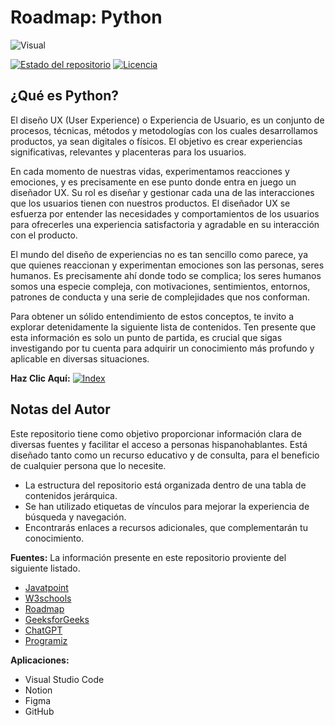 # Roadmap: Python

![Visual](resources/visual.svg)

[![Estado del repositorio](https://img.shields.io/badge/Estado-Activo-brightgreen.svg)](https://github.com/tyronejosee/roadmap_ux_design)
[![Licencia](https://img.shields.io/badge/Licencia-MIT-blue.svg)](https://opensource.org/licenses/MIT)

## ¿Qué es Python?

El diseño UX (User Experience) o Experiencia de Usuario, es un conjunto de procesos, técnicas, métodos y metodologías con los cuales desarrollamos productos, ya sean digitales o físicos. El objetivo es crear experiencias significativas, relevantes y placenteras para los usuarios.

En cada momento de nuestras vidas, experimentamos reacciones y emociones, y es precisamente en ese punto donde entra en juego un diseñador UX. Su rol es diseñar y gestionar cada una de las interacciones que los usuarios tienen con nuestros productos. El diseñador UX se esfuerza por entender las necesidades y comportamientos de los usuarios para ofrecerles una experiencia satisfactoria y agradable en su interacción con el producto.

El mundo del diseño de experiencias no es tan sencillo como parece, ya que quienes reaccionan y experimentan emociones son las personas, seres humanos. Es precisamente ahí donde todo se complica; los seres humanos somos una especie compleja, con motivaciones, sentimientos, entornos, patrones de conducta y una serie de complejidades que nos conforman.

Para obtener un sólido entendimiento de estos conceptos, te invito a explorar detenidamente la siguiente lista de contenidos. Ten presente que esta información es solo un punto de partida, es crucial que sigas investigando por tu cuenta para adquirir un conocimiento más profundo y aplicable en diversas situaciones.

**Haz Clic Aquí:**
[![Index](resources/bottom_index.svg)](espanol/index.md)

## Notas del Autor

Este repositorio tiene como objetivo proporcionar información clara de diversas fuentes y facilitar el acceso a personas hispanohablantes. Está diseñado tanto como un recurso educativo y de consulta, para el beneficio de cualquier persona que lo necesite.

- La estructura del repositorio está organizada dentro de una tabla de contenidos jerárquica.
- Se han utilizado etiquetas de vínculos para mejorar la experiencia de búsqueda y navegación.
- Encontrarás enlaces a recursos adicionales, que complementarán tu conocimiento.

**Fuentes:**
La información presente en este repositorio proviente del siguiente listado.

- [Javatpoint](https://www.javatpoint.com/)
- [W3schools](https://www.w3schools.com/)
- [Roadmap](https://roadmap.sh/)
- [GeeksforGeeks](https://www.geeksforgeeks.org/)
- [ChatGPT](http://chat.openai.com/)
- [Programiz](https://www.programiz.com/)

**Aplicaciones:**

- Visual Studio Code
- Notion
- Figma
- GitHub
